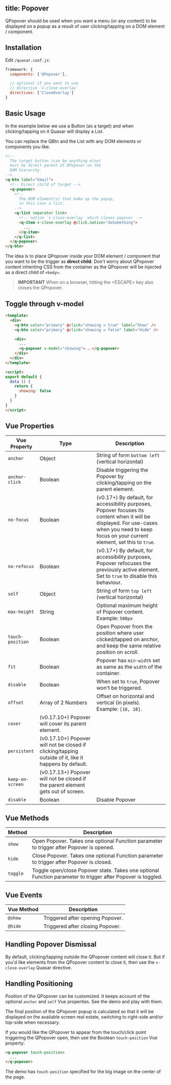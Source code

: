 title: Popover
---
QPopover should be used when you want a menu (or any content) to be displayed on a popup as a result of user clicking/tapping on a DOM element / component.
<input type="hidden" data-fullpage-demo="popups/popover">

## Installation
Edit `/quasar.conf.js`:
```js
framework: {
  components: ['QPopover'],

  // optional if you want to use
  // directive `v-close-overlay`
  directives: ['CloseOverlay']
}
```

## Basic Usage
In the example below we use a Button (as a target) and when clicking/tapping on it Quasar will display a List.

You can replace the QBtn and the List with any DOM elements or components you like.

``` html
<!--
  The target button (can be anything else)
  must be direct parent of QPopover on the
  DOM hierarchy.
-->
<q-btn label="Email">
  <!-- Direct child of target -->
  <q-popover>
    <!--
      The DOM element(s) that make up the popup,
      in this case a list:
    -->
    <q-list separator link>
      <!-- notice `v-close-overlay` which closes popover -->
      <q-item v-close-overlay @click.native="doSomething">
        ...
      </q-item>
    </q-list>
  </q-popover>
</q-btn>
```

The idea is to place QPopover inside your DOM element / component that you want to be the trigger as **direct child**. Don't worry about QPopover content inheriting CSS from the container as the QPopover will be injected as a direct child of `<body>`.

> **IMPORTANT**
> When on a browser, hitting the &lt;ESCAPE&gt; key also closes the QPopover.

## Toggle through v-model
``` html
<template>
  <div>
    <q-btn color="primary" @click="showing = true" label="Show" />
    <q-btn color="primary" @click="showing = false" label="Hide" />

    <div>
      ...
      <q-popover v-model="showing">...</q-popover>
    </div>
  </div>
</template>

<script>
export default {
  data () {
    return {
      showing: false
    }
  }
}
</script>
```

## Vue Properties
| Vue Property | Type | Description |
| --- | --- | --- |
| `anchor` | Object | String of form `bottom left` (vertical horizontal) |
| `anchor-click` | Boolean | Disable triggering the Popover by clicking/tapping on the parent element. |
| `no-focus` | Boolean | (v0.17+) By default, for accessibility purposes, Popover focuses its content when it will be displayed. For use-cases when you need to keep focus on your current element, set this to `true`. |
| `no-refocus` | Boolean | (v0.17+) By default, for accessibility purposes, Popover refocuses the previously active element. Set to `true` to disable this behaviour. |
| `self` | Object | String of form `top left` (vertical horizontal) |
| `max-height` | String | Optional maximum height of Popover content. Example: `500px` |
| `touch-position` | Boolean | Open Popover from the position where user clicked/tapped on anchor, and keep the same relative position on scroll. |
| `fit` | Boolean | Popover has `min-width` set as same as the `width` of the container. |
| `disable` | Boolean | When set to `true`, Popover won't be triggered. |
| `offset` | Array of 2 Numbers | Offset on horizontal and vertical (in pixels). Example: `[18, 18]`. |
| `cover` | (v0.17.10+) Popover will cover its parent element. |
| `persistent` | (v0.17.10+) Popover will not be closed if clicking/tapping outside of it, like it happens by default. |
| `keep-on-screen` | (v0.17.13+) Popover will not be closed if the parent element gets out of screen. |
| `disable` | Boolean | Disable Popover |

## Vue Methods
| Method | Description |
| --- | --- |
| `show` | Open Popover. Takes one optional Function parameter to trigger after Popover is opened. |
| `hide` | Close Popover. Takes one optional Function parameter to trigger after Popover is closed. |
| `toggle` | Toggle open/close Popover state. Takes one optional Function parameter to trigger after Popover is toggled. |

## Vue Events

| Vue Method | Description |
| --- | --- |
| `@show` | Triggered after opening Popover. |
| `@hide` | Triggered after closing Popover. |

## Handling Popover Dismissal
By default, clicking/tapping outside the QPopover content will close it. But if you'd like elements from the QPopover content to close it, then use the `v-close-overlay` Quasar directive.

## Handling Positioning
Position of the QPopover can be customized. It keeps account of the optional `anchor` and `self` Vue properties. See the demo and play with them.

The final position of the QPopover popup is calculated so that it will be displayed on the available screen real estate, switching to right-side and/or top-side when necessary.

If you would like the QPopover to appear from the touch/click point triggering the QPopover open, then use the Boolean `touch-position` Vue property:
``` html
<q-popover touch-position>
  ...
</q-popover>
```
The demo has `touch-position` specified for the big image on the center of the page.
